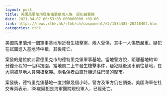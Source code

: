 ```yaml
---
layout: post
title: 美國馬里蘭州發生槍擊案兩人傷　疑犯被擊斃
date: 2021-04-07 06:53:03.000000000 +08:00
link: https://news.rthk.hk/rthk/ch/component/k2/1584485-20210407.htm
categories: rthk
---
```


美國馬里蘭州一個軍事基地附近發生槍擊案，兩人受傷，其中一人傷勢嚴重。疑犯在試圖進入基地時中槍，其後死亡。

案發的是位於弗雷德里克市的德特里克堡軍事基地。當地警方說，距離基地約10分鐘車程的一個科技園，當地周二上午發生槍擊事件，疑犯隨後駕車前往基地，在大閘被基地人員開槍擊斃。兩名傷者由直升機送往巴爾的摩市。

案發後，德特里克堡基地一度封鎖幾個小時，警方及軍方仍在調查。美國海軍在社交專頁表示，38歲疑犯是海軍醫院現役軍人，已經死亡。
